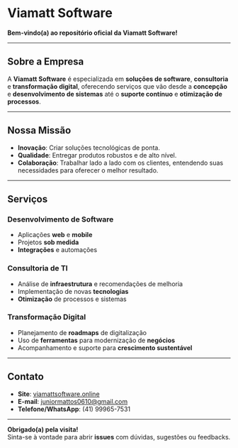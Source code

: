 # **Viamatt Software**

**Bem-vindo(a) ao repositório oficial da Viamatt Software!**

---

## **Sobre a Empresa**

A **Viamatt Software** é especializada em **soluções de software**, **consultoria** e **transformação digital**, oferecendo serviços que vão desde a **concepção** e **desenvolvimento de sistemas** até o **suporte contínuo** e **otimização de processos**.

---

## **Nossa Missão**

- **Inovação**: Criar soluções tecnológicas de ponta.  
- **Qualidade**: Entregar produtos robustos e de alto nível.  
- **Colaboração**: Trabalhar lado a lado com os clientes, entendendo suas necessidades para oferecer o melhor resultado.

---

## **Serviços**

### **Desenvolvimento de Software**
- Aplicações **web** e **mobile**
- Projetos **sob medida**
- **Integrações** e automações

### **Consultoria de TI**
- Análise de **infraestrutura** e recomendações de melhoria  
- Implementação de novas **tecnologias**  
- **Otimização** de processos e sistemas

### **Transformação Digital**
- Planejamento de **roadmaps** de digitalização  
- Uso de **ferramentas** para modernização de **negócios**  
- Acompanhamento e suporte para **crescimento sustentável**

---

## **Contato**

- **Site**: [viamattsoftware.online](https://viamattsoftware.online/)  
- **E-mail**: juniormattos0610@gmail.com
- **Telefone/WhatsApp**: (41) 99965-7531


---

**Obrigado(a) pela visita!**  
Sinta-se à vontade para abrir **issues** com dúvidas, sugestões ou feedbacks. 
